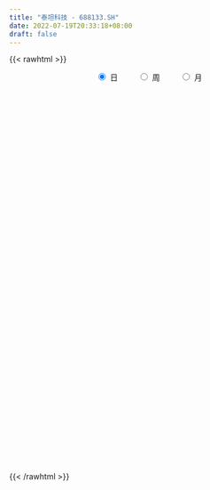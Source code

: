 ```yaml
---
title: "泰坦科技 - 688133.SH"
date: 2022-07-19T20:33:18+08:00
draft: false
---
```

{{< rawhtml >}}
    <div style="text-align: center">
        <label style="padding: 1rem;"><input style="margin-right: .5rem" type="radio" name="period" value="D" checked onclick="period_change(this)">日</label>
        <label style="padding: 1rem;"><input style="margin-right: .5rem" type="radio" name="period" value="W" onclick="period_change(this)">周</label>
        <label style="padding: 1rem;"><input style="margin-right: .5rem" type="radio" name="period" value="M" onclick="period_change(this)">月</label>
    </div>
    <div id="chart" style="height: 700px;"></div> 
    <script type="text/javascript">
        const D_v = [127684.24,75276.68,43482.13,81397.81,50562.95,55203.0,45109.19,31258.19,27812.15,21442.09,48492.81,32459.09,28977.45,23914.48,16537.49,29472.76,21190.18,14490.51,25122.73,18261.24,18624.42,13706.32,13540.6,13989.41,11407.36,16594.63,13225.19,10949.85,7510.53,7069.19,8769.16,12557.53,8395.32,10594.03,11693.26,10702.52,14780.55,10578.01,9833.04,20222.9,12832.75,8083.81,9092.75,9508.28,8067.15,12267.46,14455.11,15653.47,10656.12,9901.99,10483.35,8435.84,6006.61,5083.65,4396.97,6218.49,8107.5,8813.04,5277.53,8840.04,5889.77,4574.26,4622.53,3670.4,3406.87,3354.98,7625.73,7934.87,7144.3,5705.06,6326.52,5531.24,7694.67,9174.89,8321.37,6086.64,6033.68,6614.2,7125.68,5198.55,5880.56,3827.95,4175.34,9181.81,5911.47,5046.9,3872.9,2107.05,3002.77,5412.59,4452.62,2044.3,2839.29,2078.07,1880.55,3695.18,5396.34,3932.35,3487.24,3023.32,2174.42,2169.91,1260.45,2358.3,3489.6,1471.16,9184.64,8260.86,5468.35,4772.9,4668.9,4245.43,4453.82,2752.02,3640.41,2870.99,3242.65,3349.4,4625.73,2593.53,2160.76,6102.45,4293.92,6222.55,2942.03,5803.2,2377.16,2293.99,4694.0,3535.09,3079.53,5681.62,4038.39,4327.18,4949.93,3341.61,5385.03,8044.02,3407.28,7010.73,7372.23,7510.98,5729.32,16337.38,7125.35,7643.53,9051.87,4844.84,5249.87,5677.54,6507.22,5521.24,5630.02,10296.84,8813.35,6789.1,6174.61,6557.37,4436.87,6170.28,6319.3,5516.93,4226.77,4277.8,7460.0,6922.01,19919.41,9269.47,6912.64,5278.78,9861.78,8379.64,6217.24,5759.52,11754.29,13626.52,5704.71,6015.37,11015.28,8984.38,6099.78,8492.67,7352.38,9592.78,7165.4,6743.07,5154.13,4067.98,4275.64,3840.04,5978.1,5369.8,2833.9,3117.67,3248.26,4303.29,7753.73,4328.72,2511.12,4466.32,3404.83,4493.68,4220.23,6032.63,3870.58,4883.36,5576.74,3394.86,4794.89,3792.03,3469.06,2239.57,3558.24,6999.33,2718.29,3285.55,2786.06,2257.01,2169.22,6910.58,6184.15,4902.34,4668.0,3966.02,3701.95,5565.81,6466.15,6475.14,3209.4,2775.59,2532.06,13107.71,7162.12,5629.54,4103.34,3371.86,2463.63,2552.98,3076.52,2966.8,2789.56,6948.83,8725.94,7729.49,6438.05,7686.04,9761.41,10719.82,5760.27,9317.79,8825.05,5020.73,6284.91,14007.27,13599.8,7774.8,6005.04,4431.55,6168.15,6432.15,5295.75,9334.1,9524.29,8584.4,8567.04,6984.77,5491.8,11315.2,6899.01,6151.12,6120.11,8046.23,9070.54,6715.24,7955.66,7697.55,5708.01,5118.29,7705.92,7728.46,8540.04,3596.29,5329.57,3862.38,6341.02,3691.04,2835.06,4856.43,6720.72,6737.83,8643.1,10350.91,5200.22,4555.21,6322.36,2510.59,9542.17,10242.43,13516.09,8799.21,14027.98,8764.48,6611.35,8568.54,6585.05,10524.24,7281.21,6798.68,8341.69,7598.82,5171.77,5112.49,6675.32,9765.27,4530.4,6467.02,3106.14,1477.3,3152.5,5687.42,5873.42,4416.65,3486.01,2925.97,2349.58,2897.54,3410.59,5811.91,5817.64,10342.25,6929.74,5114.19,6984.5,6424.0,5889.37,6398.33,6165.22,7315.81,3333.6,5815.89,3273.29,3468.8,5124.04,3305.89,3522.37,4379.69,3364.82,3647.53,2524.55,3980.93,4263.21,3369.73,4344.4,6299.72,3649.52,8763.56,4909.26,6041.48,5802.2,3939.62,3816.84,4817.94,7387.08,7801.78,5024.85,2946.34,3089.01,4376.25,4161.5,5297.52,3589.75,4302.1,3725.69,2318.98,1638.24,1532.35,1891.75,2136.7,2442.55,2693.67,1357.96,1637.44,5112.63,4597.83,6632.63,6590.25,8862.29,5779.76,7330.88,5122.18,7950.77,4832.6,6005.12,5175.73,6184.19,11227.94,22668.08,9145.02,6284.37,9714.93,5383.48,7261.0,4223.08,6519.68,8720.99,3624.7,9575.81,6749.66,6036.97,3596.81,4165.88,10008.39,9443.04,8059.22,6683.06,4451.67,4876.63,4278.71]
const D_histogram = [0.0,-0.2782450142,-0.5720786292,-0.0599785996,0.2534511854,0.9620566889,1.7366982935,2.1271723142,1.9784003853,1.8478409189,2.6847651081,3.5860630498,4.2048923105,4.3953298843,3.9641307449,4.5863865418,4.8494442478,4.4285606512,4.0951252686,3.1864697091,1.9697732596,0.7992602865,-0.008989452,-0.7322223861,-1.5399995913,-1.7275848859,-1.6058486487,-1.5999201917,-1.7602448945,-2.0263973031,-2.4149764156,-2.029891819,-2.1071879264,-1.8266257892,-1.6641611702,-1.2371024603,0.1141685053,1.0903852706,1.6119392985,1.1538011676,0.9492198052,0.3964772185,-0.1013542215,-0.2984858491,-0.4231275355,-0.9326247886,-1.7763994644,-2.6499475288,-3.3690708156,-3.7807394694,-3.5687291657,-3.09387167,-2.8045979303,-2.4279036344,-1.9570222439,-1.363090822,-1.3722786552,-0.7462851697,-0.2606374445,0.1791884134,0.1500998629,-0.1136383184,-0.0113116153,-0.2758324549,-0.3952211292,-0.2645983936,0.4261916656,0.8635609862,0.9429730225,1.1522820319,1.5040760063,1.6425093607,2.5934768528,2.021529607,1.0654267011,0.5690893418,0.5822042794,-0.1837678855,-0.1817578863,-0.4568746722,-0.9189437205,-1.0889679605,-0.8118312939,-0.4311118643,0.0734134338,0.0552016802,-0.1258112599,-0.1840235559,-0.2447587385,0.2148659059,0.042405581,-0.0680129995,0.0438114285,0.0732678888,0.1068224513,0.4472679556,1.0881977777,0.89157456,0.3997118515,0.2658714119,-0.0596303776,-0.308096725,-0.5175258774,-0.6411895026,-0.5161671499,-0.3695623539,0.6969577104,1.6686396654,2.344258248,2.534450248,2.3695398517,1.8953194615,1.4015697295,0.7012880432,0.5767531451,0.368384438,0.9101691173,1.1424403256,1.2189032542,0.9362896529,0.932690929,0.8639962986,1.0056597443,0.5744788639,-0.0432080183,-1.0931208701,-1.3442668278,-1.8583836806,-0.6898883964,-0.4039621503,-0.2998224044,0.1272194969,0.3312845537,1.0899629141,1.7232374985,2.1999432137,3.4183455359,3.3815569019,2.9587786809,3.1397565488,2.2549125978,2.2500128019,2.5039559123,0.3311802804,-0.786746337,-0.8014876837,-0.2019464364,-0.4060058477,-0.361839182,-0.1667706885,0.6191085129,1.2240614794,1.1871621513,2.247544057,2.9132502053,4.0194798297,5.2504301257,5.4300662286,4.6673135003,4.0509746083,4.7696753172,4.5465095842,4.26849036,4.2966164161,2.3374750907,2.0119388833,-1.6550974921,-2.1808361172,-3.0791566094,-3.9660799176,-3.7571182306,-4.6314172317,-4.3228932015,-4.9507038171,-6.5813216797,-8.2154186543,-8.1971785503,-7.2327724001,-7.4286463783,-7.9346361113,-8.078573269,-7.0027871537,-5.08295863,-2.1673043176,-1.8118338295,-0.9159520345,0.2476078919,1.4771780745,2.0299973243,1.6310870091,2.6752267677,1.8526732593,1.2857674067,0.5268072466,0.4556974383,-0.2977629686,-2.2587881897,-2.5470566146,-2.8061846421,-2.2625326388,-1.6308964871,-0.3104423166,0.3323707179,0.5798142188,0.1490636763,-1.1599664403,-2.5040489186,-3.333171747,-4.5230081923,-4.8662281095,-3.9273059606,-3.2276062284,-3.3262008601,-1.8096093328,-0.7772475537,-0.959085784,-0.798960795,-0.8095116548,-0.7293586443,-1.9746314944,-2.5360438422,-3.1773418515,-2.949081709,-2.8058185119,-2.8311784373,-3.2422634954,-1.6376612411,-1.3823334704,-1.4468705162,-1.0715023814,-0.3514916027,-1.0248757625,-0.9047121084,-1.1912342733,-0.7461720649,-0.5795931751,-0.5509393768,-0.2726616427,0.2648955355,0.6515538796,0.6602250437,0.1122098573,1.0153249114,1.3628475894,1.535455686,2.0887658867,3.5355192285,3.4532150607,3.3062475669,2.8176996517,3.1974464066,3.18865621,3.4445403305,4.1966878404,4.4495449835,4.315005864,3.3956130048,2.7892814433,2.8532363804,2.320415448,1.9977850611,2.7478045064,3.2196255519,3.3312048435,2.6738633126,1.5533691109,0.7657547111,0.1816532959,-0.2319210538,-1.0046086248,-1.4681901288,-1.7116582809,-1.9568527064,-2.0971090139,-1.8524969759,-2.1665966984,-1.90582427,-2.0247717279,-2.2898215344,-1.7466483866,-1.0972758578,-0.7402644971,-1.0608834909,-1.1979656804,-0.7116781214,-0.275911941,-0.1390861351,0.3587276813,0.3290047625,-0.1881893354,-0.7919268422,-1.7029955124,-2.1392117495,-2.4013046721,-2.2025580427,-2.2194187927,-2.3450540457,-2.5658649649,-2.8901717064,-2.832648532,-2.8852727254,-2.9561189062,-2.6839576008,-2.766551153,-2.4603387404,-2.2769773966,-1.8438254601,-1.4028017425,-1.2633073788,-1.1225950898,-0.9763645286,-0.8295628303,-0.2823276584,1.0960303031,1.8420475322,2.7610695587,3.171824333,3.1765331164,3.0832647314,3.3450919289,2.8157719303,2.680464716,2.8333059163,2.501342924,2.2390611919,1.711926503,1.2052535992,0.4595270524,-0.3016241516,-1.177359239,-1.3634790597,-1.494422964,-1.6551799515,-1.8364634512,-1.5440348298,-0.6486910864,0.2146924145,0.6032233122,0.7496028713,1.2900383828,1.4399219439,1.3772721029,1.0303077061,0.7054136695,0.9464831618,1.2951968453,1.2734183147,0.8293996222,0.4554595299,-0.1431716675,-0.879007115,-1.2052424403,-1.1042898713,-0.3745987231,-0.144657292,0.7711982865,1.4800806774,2.0780525219,2.0624362063,1.6666489393,0.7017208097,0.4201382959,0.6234248509,-0.147602034,-0.0749935356,0.33959725,0.4827121237,0.7923221996,1.0663603706,1.4436201662,1.5746927284,1.7726579381,1.9821778381,1.9856040726,1.5871154001,1.2858381797,1.2517214999,1.0802193178,0.3371007658,-0.2436471327,-0.6022804364,-0.9304354266,-0.3905344934,0.2761087576,0.7198579548,1.3953064015,2.0216760401,2.028456277,1.8557003608,1.1112868802,0.4349859761,-0.1679909545,-0.459445257,-0.6803545636,-0.4865376196,0.3066148613,1.4848343525,1.8405114965,1.8869003641,1.8992650257,1.7985349663,1.739143273,1.4731530983,1.1527128691,1.3005202694,0.9850752653,1.4522986342,1.4633063141,1.2610358232,0.8051805768,0.4894134952,-0.5214704532,-1.6490161385,-2.5404807088,-2.5032923503,-2.7852207657,-2.8797247673,-2.7807814058]
const D_fast = [0.0,-0.3478062678,-0.7846595401,-0.2875541604,0.089238421,1.0383580968,2.2471742747,3.1694413739,3.5152695414,3.8466703046,5.3547857709,7.1525994751,8.8226518133,10.1119218583,10.6717554051,12.4406078374,13.9160266053,14.6022831716,15.2926291062,15.1805909739,14.4563378393,13.4856399379,12.6751428364,11.7688543057,10.5760772027,9.9565956866,9.6768697617,9.2828181708,8.6824322443,7.90968051,6.9173572935,6.7949689354,6.1908758464,6.0147815363,5.7612058627,5.8789889576,7.2588020495,8.5076151324,9.432153985,9.262466146,9.2951897349,8.8415664529,8.3183964575,8.0466433676,7.8162197972,7.073566347,5.7856918051,4.2496568586,2.6882658678,1.3314123467,0.651240359,0.3526299371,-0.0592458057,-0.2895274185,-0.3079015889,-0.0547428725,-0.4070003696,0.0324218235,0.4529101877,0.9375331489,0.9459695641,0.6538218032,0.7533206024,0.4198416491,0.2016476925,0.2661208298,1.0634588053,1.7167183725,2.0318736644,2.5292531818,3.2570661578,3.8061268523,5.4054635576,5.3388987136,4.6491524829,4.2950874591,4.4537534665,3.6418393302,3.5984098579,3.209074404,2.5172694255,2.0750031954,2.1491820385,2.422123502,2.9450021586,2.9405908251,2.72812507,2.6239068851,2.5019820178,3.0153231387,2.8534642091,2.7260423786,2.8488196638,2.8965930962,2.9568532715,3.4091157648,4.3220950314,4.3483654536,3.9564307079,3.8890581214,3.5486487374,3.2231582088,2.8843475871,2.6003865862,2.5963671515,2.650581359,3.8913408509,5.2801827222,6.5418658668,7.3656704289,7.7931449954,7.7927544707,7.649397171,7.1244374955,7.1440908837,7.027818286,7.7971452447,8.3150265344,8.6962152765,8.6476740885,8.8772480969,9.0245525411,9.4176309228,9.1300697584,8.5015808716,7.1783878023,6.5911751376,5.6124623646,6.6084855497,6.7934212583,6.8226054031,7.2814521786,7.5683383739,8.5995074628,9.6635914218,10.6902829404,12.7632716465,13.571872238,13.8887886873,14.8547056924,14.5335898908,15.0911932954,15.9711253839,13.8811448221,12.5665316205,12.3514183529,12.900472991,12.5949121179,12.548618988,12.7019948094,13.642651139,14.5536194753,14.813510685,16.435778605,17.8297973047,19.9408968864,22.4844547139,24.021607374,24.4256830208,24.8220877808,26.733207319,27.646668982,28.4357723479,29.538052508,28.1632799553,28.3407284687,24.2599177202,23.1889700658,21.5208604213,19.6424171337,18.9120992631,16.879945954,16.1077466838,14.242260114,10.9663118315,7.2783601932,5.2473056596,4.4035187098,2.3504831371,-0.1391656237,-2.3027460987,-2.9776567718,-2.3285679057,0.0452603274,-0.0522276419,0.6146661444,1.8401280438,3.4389927451,4.4993113259,4.508172763,6.2211192136,5.86173402,5.6162700191,4.9890116706,5.0318262218,4.2039250728,1.6782028043,0.7531702257,-0.2075039624,-0.2294851187,-0.0055730888,1.2372705026,1.9631762166,2.3555732721,1.9620886487,0.3630669221,-1.6070277859,-3.269443551,-5.5900320444,-7.1498089889,-7.1927133302,-7.2999151551,-8.2300600018,-7.1658708077,-6.327820917,-6.7494305934,-6.7890458031,-7.0019745765,-7.1041612272,-8.8430919509,-10.0385152592,-11.4741487315,-11.9831590162,-12.541350447,-13.2745049818,-14.4961559138,-13.3009689698,-13.3912245667,-13.8174792415,-13.709986702,-13.077848824,-14.0074519244,-14.1134662974,-14.6977970307,-14.4392778385,-14.4175972424,-14.5266782884,-14.3165659649,-13.7127849028,-13.1632380888,-12.9895106638,-13.5094733859,-12.352527104,-11.6642925286,-11.1078205105,-10.0323188381,-7.7016856892,-6.9206860918,-6.2410916939,-6.0252146962,-4.8461063396,-4.0577324837,-2.9407132806,-1.1393938105,0.2258495784,1.1700619249,1.0995723169,1.1905611162,1.9678251484,2.015108078,2.1919239564,3.6288945283,4.9056219618,5.8500024643,5.8611267615,5.1289748376,4.5327991155,3.9941110243,3.5225564112,2.498716684,1.6680876478,0.9967049254,0.2622973233,-0.4022362376,-0.6207484436,-1.4764973407,-1.6921809798,-2.3173213697,-3.1548265598,-3.0483155086,-2.6732619442,-2.5013167078,-3.0871565743,-3.523730184,-3.2153621553,-2.8485739601,-2.746519688,-2.1590239513,-2.1064956795,-2.6707371112,-3.4724563285,-4.8092738768,-5.7802930514,-6.642712142,-6.9946050233,-7.5663204714,-8.2782192358,-9.1404963962,-10.1873460644,-10.837985023,-11.6119273977,-12.421803305,-12.8206313999,-13.5948627403,-13.9037350128,-14.2896180181,-14.3174224466,-14.2270991647,-14.4034316457,-14.5433681291,-14.6412287001,-14.7018177093,-14.2251644521,-12.5727989148,-11.3662698026,-9.7569803864,-8.5532695289,-7.7544274664,-7.0768796686,-5.9787794888,-5.8041565048,-5.2693475401,-4.4081798607,-4.1148071221,-3.8173235562,-3.9164766193,-4.1218361233,-4.752680907,-5.5892381489,-6.7593130461,-7.2863026317,-7.7908522771,-8.3654042524,-9.0058036149,-9.099383701,-8.3662127291,-7.4491561246,-6.9098193988,-6.576039122,-5.7130940148,-5.2032299677,-4.921561783,-5.0109492533,-5.1594898724,-4.6817995898,-4.0092866949,-3.7127106468,-3.9493794337,-4.2094546436,-4.8438787579,-5.7994659842,-6.4270119194,-6.6021318184,-5.9660903509,-5.7723132428,-4.6636580927,-3.5847555324,-2.4672705574,-1.9672778214,-1.9464028536,-2.7359007808,-2.9124487206,-2.5533059529,-3.3612333463,-3.3073732318,-2.8078831337,-2.5440902291,-2.0363996033,-1.4957713397,-0.7576065025,-0.2328607583,0.408268936,1.1133332956,1.6131605482,1.6114507257,1.6316330502,1.9104467455,2.0089993928,1.3501560322,0.7084963505,0.1992929378,-0.3614709091,0.0807964007,0.8164668412,1.4401805271,2.4644555741,3.5962442227,4.1101385289,4.4013077029,3.9347159423,3.3671615323,2.7221868631,2.3158712463,1.9248732988,1.9970558379,2.8668620342,4.4162901135,5.2320951316,5.7502090902,6.2373900083,6.5862936904,6.9616878153,7.0639859153,7.0317239034,7.5046613709,7.4354851832,8.2657832106,8.642617469,8.755605934,8.5010458317,8.3076321239,7.1663805623,5.6265808423,4.0999960949,3.5113613657,2.5331277589,1.7186925655,1.1224405756]
const D_slow = [0.0,-0.0695612536,-0.2125809109,-0.2275755608,-0.1642127644,0.0763014078,0.5104759812,1.0422690597,1.5368691561,1.9988293858,2.6700206628,3.5665364253,4.6177595029,5.716591974,6.7076246602,7.8542212956,9.0665823576,10.1737225204,11.1975038375,11.9941212648,12.4865645797,12.6863796513,12.6841322883,12.5010766918,12.116076794,11.6841805725,11.2827184104,10.8827383624,10.4426771388,9.936077813,9.3323337091,8.8248607544,8.2980637728,7.8414073255,7.4253670329,7.1160914179,7.1446335442,7.4172298618,7.8202146865,8.1086649784,8.3459699297,8.4450892343,8.4197506789,8.3451292167,8.2393473328,8.0061911356,7.5620912695,6.8996043873,6.0573366834,5.1121518161,4.2199695247,3.4465016072,2.7453521246,2.138376216,1.649120655,1.3083479495,0.9652782857,0.7787069933,0.7135476321,0.7583447355,0.7958697012,0.7674601216,0.7646322178,0.695674104,0.5968688217,0.5307192233,0.6372671397,0.8531573863,1.0889006419,1.3769711499,1.7529901515,2.1636174916,2.8119867048,3.3173691066,3.5837257819,3.7259981173,3.8715491871,3.8256072158,3.7801677442,3.6659490762,3.436213146,3.1639711559,2.9610133324,2.8532353663,2.8715887248,2.8853891448,2.8539363299,2.8079304409,2.7467407563,2.8004572328,2.811058628,2.7940553781,2.8050082353,2.8233252075,2.8500308203,2.9618478092,3.2338972536,3.4567908936,3.5567188565,3.6231867095,3.608279115,3.5312549338,3.4018734644,3.2415760888,3.1125343013,3.0201437129,3.1943831405,3.6115430568,4.1976076188,4.8312201808,5.4236051437,5.8974350091,6.2478274415,6.4231494523,6.5673377386,6.6594338481,6.8869761274,7.1725862088,7.4773120223,7.7113844356,7.9445571678,8.1605562425,8.4119711785,8.5555908945,8.5447888899,8.2715086724,7.9354419654,7.4708460453,7.2983739462,7.1973834086,7.1224278075,7.1542326817,7.2370538201,7.5095445487,7.9403539233,8.4903397267,9.3449261107,10.1903153361,10.9300100064,11.7149491436,12.278677293,12.8411804935,13.4671694716,13.5499645417,13.3532779575,13.1529060365,13.1024194274,13.0009179655,12.91045817,12.8687654979,13.0235426261,13.329557996,13.6263485338,14.188234548,14.9165470994,15.9214170568,17.2340245882,18.5915411453,19.7583695204,20.7711131725,21.9635320018,23.1001593979,24.1672819879,25.2414360919,25.8258048646,26.3287895854,25.9150152124,25.369806183,24.6000170307,23.6084970513,22.6692174937,21.5113631857,20.4306398853,19.1929639311,17.5476335111,15.4937788476,13.44448421,11.6362911099,9.7791295154,7.7954704876,5.7758271703,4.0251303819,2.7543907244,2.212564645,1.7596061876,1.530618179,1.5925201519,1.9618146706,2.4693140016,2.8770857539,3.5458924458,4.0090607607,4.3305026123,4.462204424,4.5761287836,4.5016880414,3.936990994,3.3002268403,2.5986806798,2.0330475201,1.6253233983,1.5477128192,1.6308054987,1.7757590534,1.8130249724,1.5230333624,0.8970211327,0.063728196,-1.0670238521,-2.2835808795,-3.2654073696,-4.0723089267,-4.9038591417,-5.3562614749,-5.5505733633,-5.7903448093,-5.9900850081,-6.1924629218,-6.3748025829,-6.8684604565,-7.502471417,-8.2968068799,-9.0340773072,-9.7355319352,-10.4433265445,-11.2538924183,-11.6633077286,-12.0088910962,-12.3706087253,-12.6384843206,-12.7263572213,-12.9825761619,-13.208754189,-13.5065627574,-13.6931057736,-13.8380040674,-13.9757389116,-14.0439043222,-13.9776804383,-13.8147919684,-13.6497357075,-13.6216832432,-13.3678520153,-13.027140118,-12.6432761965,-12.1210847248,-11.2372049177,-10.3739011525,-9.5473392608,-8.8429143479,-8.0435527462,-7.2463886937,-6.3852536111,-5.336081651,-4.2236954051,-3.1449439391,-2.2960406879,-1.5987203271,-0.885411232,-0.30530737,0.1941388953,0.8810900219,1.6859964099,2.5187976208,3.1872634489,3.5756057267,3.7670444044,3.8124577284,3.7544774649,3.5033253088,3.1362777766,2.7083632063,2.2191500297,1.6948727763,1.2317485323,0.6900993577,0.2136432902,-0.2925496418,-0.8650050254,-1.301667122,-1.5759860865,-1.7610522107,-2.0262730835,-2.3257645036,-2.5036840339,-2.5726620192,-2.6074335529,-2.5177516326,-2.435500442,-2.4825477758,-2.6805294864,-3.1062783644,-3.6410813018,-4.2414074699,-4.7920469805,-5.3469016787,-5.9331651901,-6.5746314313,-7.297174358,-8.005336491,-8.7266546723,-9.4656843989,-10.1366737991,-10.8283115873,-11.4433962724,-12.0126406215,-12.4735969866,-12.8242974222,-13.1401242669,-13.4207730393,-13.6648641715,-13.8722548791,-13.9428367937,-13.6688292179,-13.2083173348,-12.5180499452,-11.7250938619,-10.9309605828,-10.1601444,-9.3238714177,-8.6199284352,-7.9498122561,-7.2414857771,-6.6161500461,-6.0563847481,-5.6284031223,-5.3270897225,-5.2122079594,-5.2876139973,-5.5819538071,-5.922823572,-6.296429313,-6.7102243009,-7.1693401637,-7.5553488712,-7.7175216427,-7.6638485391,-7.5130427111,-7.3256419932,-7.0031323976,-6.6431519116,-6.2988338859,-6.0412569593,-5.864903542,-5.6282827515,-5.3044835402,-4.9861289615,-4.778779056,-4.6649141735,-4.7007070904,-4.9204588691,-5.2217694792,-5.497841947,-5.5914916278,-5.6276559508,-5.4348563792,-5.0648362098,-4.5453230793,-4.0297140278,-3.6130517929,-3.4376215905,-3.3325870165,-3.1767308038,-3.2136313123,-3.2323796962,-3.1474803837,-3.0268023528,-2.8287218029,-2.5621317103,-2.2012266687,-1.8075534866,-1.3643890021,-0.8688445426,-0.3724435244,0.0243353256,0.3457948705,0.6587252455,0.928780075,1.0130552664,0.9521434832,0.8015733742,0.5689645175,0.4713308941,0.5403580835,0.7203225723,1.0691491726,1.5745681826,2.0816822519,2.5456073421,2.8234290621,2.9321755562,2.8901778176,2.7753165033,2.6052278624,2.4835934575,2.5602471728,2.931455761,3.3915836351,3.8633087261,4.3381249826,4.7877587241,5.2225445424,5.590832817,5.8790110342,6.2041411016,6.4504099179,6.8134845764,7.179311155,7.4945701108,7.695865255,7.8182186288,7.6878510155,7.2755969808,6.6404768036,6.0146537161,5.3183485246,4.5984173328,3.9032219814]
const D_data = [['2020-10-30', 63.38, 66.06, 63.0, 72.88],['2020-11-02', 64.51, 61.7, 60.58, 69.8],['2020-11-03', 60.0, 59.59, 57.52, 61.5],['2020-11-04', 60.33, 70.0, 60.33, 70.0],['2020-11-05', 69.5, 69.8, 67.9, 71.97],['2020-11-06', 70.1, 78.01, 68.3, 79.5],['2020-11-09', 81.0, 83.99, 79.88, 88.99],['2020-11-10', 81.0, 84.0, 80.5, 87.99],['2020-11-11', 83.0, 79.73, 78.0, 84.14],['2020-11-12', 79.93, 80.99, 76.66, 82.12],['2020-11-13', 82.28, 97.19, 82.28, 97.19],['2020-11-16', 97.22, 105.68, 97.22, 110.88],['2020-11-17', 105.77, 109.98, 101.9, 111.96],['2020-11-18', 112.0, 111.0, 105.17, 122.0],['2020-11-19', 107.06, 106.8, 103.5, 111.54],['2020-11-20', 106.19, 125.0, 106.19, 128.0],['2020-11-23', 125.9, 127.9, 116.0, 131.19],['2020-11-24', 126.0, 124.0, 120.58, 126.32],['2020-11-25', 122.5, 128.0, 120.12, 140.41],['2020-11-26', 129.97, 122.0, 116.66, 130.8],['2020-11-27', 121.99, 116.19, 110.12, 121.99],['2020-11-30', 113.57, 113.2, 109.0, 116.99],['2020-12-01', 113.0, 114.5, 109.08, 117.99],['2020-12-02', 113.5, 112.91, 108.87, 114.98],['2020-12-03', 110.84, 108.54, 107.01, 111.9],['2020-12-04', 108.54, 114.0, 108.35, 119.2],['2020-12-07', 112.99, 118.0, 106.8, 119.65],['2020-12-08', 117.5, 117.19, 114.3, 124.96],['2020-12-09', 117.89, 114.86, 112.94, 117.89],['2020-12-10', 112.0, 112.31, 112.0, 119.96],['2020-12-11', 110.0, 108.59, 107.6, 113.87],['2020-12-14', 108.87, 117.79, 105.48, 118.37],['2020-12-15', 117.1, 112.39, 112.21, 117.7],['2020-12-16', 111.8, 117.0, 110.5, 121.21],['2020-12-17', 117.9, 116.41, 115.01, 121.8],['2020-12-18', 114.0, 121.2, 114.0, 123.88],['2020-12-21', 121.33, 138.18, 121.33, 139.99],['2020-12-22', 137.5, 141.32, 133.0, 142.0],['2020-12-23', 141.99, 141.86, 136.88, 144.85],['2020-12-24', 141.8, 132.0, 119.22, 151.92],['2020-12-25', 126.02, 135.4, 126.02, 137.0],['2020-12-28', 135.35, 130.72, 126.33, 138.0],['2020-12-29', 133.98, 129.88, 123.21, 137.95],['2020-12-30', 129.82, 132.8, 126.1, 136.0],['2020-12-31', 130.7, 133.73, 130.0, 139.03],['2021-01-04', 135.92, 127.8, 126.15, 135.93],['2021-01-05', 125.28, 119.96, 115.0, 128.9],['2021-01-06', 121.16, 114.18, 112.51, 121.3],['2021-01-07', 115.0, 110.3, 110.1, 117.99],['2021-01-08', 110.9, 109.01, 108.88, 114.19],['2021-01-11', 109.4, 114.0, 107.0, 114.0],['2021-01-12', 114.0, 117.03, 114.0, 121.85],['2021-01-13', 115.56, 114.85, 113.0, 121.0],['2021-01-14', 114.85, 116.0, 107.0, 116.63],['2021-01-15', 114.09, 117.99, 111.0, 119.06],['2021-01-18', 120.0, 121.3, 118.02, 126.8],['2021-01-19', 122.88, 114.39, 113.64, 122.88],['2021-01-20', 113.77, 123.3, 113.33, 123.5],['2021-01-21', 123.19, 124.26, 120.0, 126.68],['2021-01-22', 124.2, 126.27, 116.96, 126.45],['2021-01-25', 125.61, 121.75, 120.58, 127.0],['2021-01-26', 121.68, 118.14, 115.63, 121.68],['2021-01-27', 119.97, 122.35, 114.0, 123.77],['2021-01-28', 118.7, 117.3, 117.06, 121.76],['2021-01-29', 119.6, 117.9, 115.27, 122.0],['2021-02-01', 117.5, 120.88, 115.11, 121.9],['2021-02-02', 121.5, 130.28, 120.1, 135.0],['2021-02-03', 129.0, 130.79, 128.0, 137.77],['2021-02-04', 128.1, 128.57, 123.1, 130.49],['2021-02-05', 125.88, 132.0, 125.88, 136.88],['2021-02-08', 131.0, 136.6, 126.0, 136.6],['2021-02-09', 138.88, 136.8, 133.67, 141.0],['2021-02-10', 136.0, 152.0, 134.13, 152.16],['2021-02-18', 150.98, 136.23, 134.2, 151.89],['2021-02-19', 135.98, 129.0, 123.95, 136.49],['2021-02-22', 130.98, 132.0, 126.0, 139.59],['2021-02-23', 131.65, 138.08, 128.0, 142.0],['2021-02-24', 137.59, 126.98, 126.51, 141.5],['2021-02-25', 129.29, 134.93, 128.8, 141.41],['2021-02-26', 131.99, 130.99, 127.02, 137.37],['2021-03-01', 131.09, 126.6, 124.5, 132.5],['2021-03-02', 126.0, 128.21, 125.27, 131.65],['2021-03-03', 128.21, 133.78, 127.61, 136.36],['2021-03-04', 131.36, 136.78, 128.7, 137.8],['2021-03-05', 136.78, 141.0, 130.0, 142.45],['2021-03-08', 144.0, 136.23, 135.1, 144.74],['2021-03-09', 137.97, 134.03, 130.12, 139.2],['2021-03-10', 135.0, 135.2, 131.01, 137.99],['2021-03-11', 138.15, 135.07, 133.07, 138.15],['2021-03-12', 138.0, 143.06, 133.34, 144.44],['2021-03-15', 142.71, 136.42, 136.38, 146.01],['2021-03-16', 136.78, 136.82, 135.0, 137.98],['2021-03-17', 136.82, 140.0, 133.33, 140.33],['2021-03-18', 138.14, 139.8, 138.14, 142.33],['2021-03-19', 139.47, 140.5, 137.47, 143.79],['2021-03-22', 141.68, 146.0, 138.35, 149.66],['2021-03-23', 145.0, 153.49, 145.0, 157.0],['2021-03-24', 152.61, 145.47, 145.33, 153.88],['2021-03-25', 144.0, 140.92, 139.0, 149.6],['2021-03-26', 140.99, 144.49, 140.18, 147.0],['2021-03-29', 143.11, 141.44, 140.75, 145.5],['2021-03-30', 140.88, 141.21, 140.18, 146.05],['2021-03-31', 141.2, 140.62, 138.97, 143.4],['2021-04-01', 139.31, 140.8, 137.68, 141.51],['2021-04-02', 139.5, 143.91, 139.5, 149.77],['2021-04-06', 144.98, 145.0, 142.52, 145.99],['2021-04-07', 145.99, 160.4, 145.02, 160.4],['2021-04-08', 160.28, 166.18, 158.0, 170.0],['2021-04-09', 167.79, 169.11, 161.99, 169.9],['2021-04-12', 169.34, 167.98, 165.77, 172.46],['2021-04-13', 162.57, 166.3, 162.57, 171.57],['2021-04-14', 168.79, 163.21, 163.0, 171.93],['2021-04-15', 162.35, 162.53, 159.88, 165.13],['2021-04-16', 160.85, 158.45, 158.0, 163.8],['2021-04-19', 160.0, 164.87, 156.1, 167.49],['2021-04-20', 163.31, 164.24, 162.14, 170.88],['2021-04-21', 164.24, 176.03, 163.32, 177.3],['2021-04-22', 177.0, 176.08, 172.0, 179.99],['2021-04-23', 176.08, 176.96, 175.0, 184.79],['2021-04-26', 175.61, 173.85, 171.41, 182.54],['2021-04-27', 169.99, 178.44, 169.99, 180.0],['2021-04-28', 177.2, 179.3, 153.81, 182.39],['2021-04-29', 177.0, 184.07, 177.0, 188.88],['2021-04-30', 183.18, 177.95, 174.99, 186.49],['2021-05-06', 176.0, 174.2, 173.6, 181.16],['2021-05-07', 174.5, 165.0, 165.0, 176.91],['2021-05-10', 165.24, 171.66, 163.23, 171.99],['2021-05-11', 171.0, 166.1, 166.01, 172.06],['2021-05-12', 164.0, 189.0, 163.0, 189.94],['2021-05-13', 185.2, 182.48, 181.34, 190.5],['2021-05-14', 182.5, 182.0, 178.95, 184.51],['2021-05-17', 183.0, 188.44, 181.01, 193.68],['2021-05-18', 189.38, 188.57, 186.0, 194.89],['2021-05-19', 189.8, 199.76, 187.0, 202.01],['2021-05-20', 198.0, 204.2, 197.78, 212.87],['2021-05-21', 204.99, 208.0, 200.23, 211.6],['2021-05-24', 211.11, 225.43, 202.0, 225.5],['2021-05-25', 227.0, 217.03, 210.4, 232.5],['2021-05-26', 214.99, 215.0, 212.5, 219.49],['2021-05-27', 215.2, 225.98, 208.38, 232.98],['2021-05-28', 223.7, 214.59, 209.0, 233.0],['2021-05-31', 217.0, 226.81, 211.16, 228.88],['2021-06-01', 230.0, 234.52, 225.05, 240.39],['2021-06-02', 234.6, 201.96, 198.15, 236.01],['2021-06-03', 203.9, 207.99, 195.58, 210.2],['2021-06-04', 207.6, 220.0, 206.94, 225.0],['2021-06-07', 219.8, 230.76, 217.8, 236.8],['2021-06-08', 232.44, 223.38, 220.7, 233.95],['2021-06-09', 226.93, 227.6, 219.0, 232.0],['2021-06-10', 228.06, 231.77, 219.3, 234.5],['2021-06-11', 231.77, 243.87, 229.0, 248.5],['2021-06-15', 245.0, 248.0, 240.0, 251.0],['2021-06-16', 248.0, 244.39, 236.0, 251.0],['2021-06-17', 245.0, 264.29, 244.25, 269.99],['2021-06-18', 264.95, 268.18, 261.1, 280.25],['2021-06-21', 268.91, 283.5, 265.18, 287.5],['2021-06-22', 283.8, 297.5, 277.11, 300.0],['2021-06-23', 297.81, 295.0, 285.0, 300.26],['2021-06-24', 299.0, 288.4, 286.5, 299.0],['2021-06-25', 287.43, 292.89, 280.0, 298.78],['2021-06-28', 292.0, 316.5, 290.14, 318.0],['2021-06-29', 315.63, 313.0, 306.49, 328.75],['2021-06-30', 315.35, 317.87, 314.0, 330.0],['2021-07-01', 320.0, 328.0, 306.0, 334.98],['2021-07-02', 326.41, 304.16, 304.0, 327.98],['2021-07-05', 303.0, 323.91, 299.22, 331.97],['2021-07-06', 323.91, 275.06, 260.31, 325.5],['2021-07-07', 273.5, 305.18, 273.5, 310.0],['2021-07-08', 304.05, 298.1, 296.0, 319.0],['2021-07-09', 293.83, 294.01, 287.17, 307.77],['2021-07-12', 299.5, 306.11, 276.31, 307.0],['2021-07-13', 308.14, 290.51, 290.0, 309.9],['2021-07-14', 289.2, 303.2, 282.78, 308.0],['2021-07-15', 299.12, 289.7, 286.01, 300.76],['2021-07-16', 289.7, 268.99, 265.0, 290.2],['2021-07-19', 267.5, 256.5, 246.0, 272.85],['2021-07-20', 256.64, 268.3, 254.02, 269.88],['2021-07-21', 269.95, 278.42, 263.49, 281.97],['2021-07-22', 277.34, 261.6, 253.29, 277.34],['2021-07-23', 251.35, 250.89, 244.0, 266.77],['2021-07-26', 245.0, 248.2, 236.0, 258.88],['2021-07-27', 249.96, 260.66, 246.91, 276.0],['2021-07-28', 258.0, 275.0, 250.0, 285.0],['2021-07-29', 275.1, 298.05, 271.78, 300.0],['2021-07-30', 297.0, 273.52, 271.28, 302.8],['2021-08-02', 271.0, 282.83, 259.8, 288.8],['2021-08-03', 281.0, 291.73, 271.03, 296.67],['2021-08-04', 289.98, 300.0, 286.0, 301.66],['2021-08-05', 291.11, 298.08, 288.0, 311.96],['2021-08-06', 302.0, 288.42, 282.24, 307.14],['2021-08-09', 285.6, 310.45, 282.0, 313.87],['2021-08-10', 318.8, 290.01, 285.1, 318.8],['2021-08-11', 285.62, 291.3, 280.01, 294.33],['2021-08-12', 285.01, 286.65, 282.13, 290.99],['2021-08-13', 285.91, 294.06, 280.01, 298.0],['2021-08-16', 294.05, 283.98, 276.8, 295.0],['2021-08-17', 285.0, 261.05, 260.01, 287.68],['2021-08-18', 260.93, 274.5, 260.93, 275.28],['2021-08-19', 271.17, 271.65, 265.69, 276.62],['2021-08-20', 268.0, 280.78, 258.0, 281.5],['2021-08-23', 280.68, 283.77, 271.75, 289.9],['2021-08-24', 278.85, 297.15, 278.85, 303.85],['2021-08-25', 298.0, 294.22, 277.46, 299.5],['2021-08-26', 290.0, 292.29, 285.0, 305.0],['2021-08-27', 290.73, 283.84, 281.03, 299.47],['2021-08-30', 281.36, 267.94, 262.37, 283.5],['2021-08-31', 266.8, 259.0, 253.02, 269.99],['2021-09-01', 258.06, 257.28, 250.0, 259.9],['2021-09-02', 254.88, 244.05, 241.23, 260.34],['2021-09-03', 240.0, 246.49, 239.0, 253.92],['2021-09-06', 250.5, 260.25, 242.89, 265.86],['2021-09-07', 259.31, 258.3, 255.84, 270.0],['2021-09-08', 262.9, 246.65, 243.39, 263.0],['2021-09-09', 244.5, 267.95, 243.5, 270.0],['2021-09-10', 267.75, 266.98, 260.84, 272.0],['2021-09-13', 267.37, 252.56, 250.0, 269.88],['2021-09-14', 253.64, 255.24, 248.56, 268.88],['2021-09-15', 254.47, 251.99, 248.37, 258.95],['2021-09-16', 251.0, 251.8, 241.0, 253.99],['2021-09-17', 244.11, 229.99, 229.99, 254.05],['2021-09-22', 229.0, 230.82, 227.69, 240.0],['2021-09-23', 231.74, 223.13, 223.0, 235.4],['2021-09-24', 223.75, 229.21, 221.49, 232.9],['2021-09-27', 229.23, 225.5, 223.03, 232.58],['2021-09-28', 223.0, 220.0, 217.0, 227.76],['2021-09-29', 218.66, 209.99, 207.0, 222.98],['2021-09-30', 208.58, 234.9, 208.58, 239.96],['2021-10-08', 236.02, 220.13, 215.31, 245.79],['2021-10-11', 216.0, 213.76, 212.2, 224.61],['2021-10-12', 209.0, 217.32, 209.0, 218.79],['2021-10-13', 212.01, 222.23, 212.01, 224.97],['2021-10-14', 223.88, 202.5, 196.31, 224.36],['2021-10-15', 200.79, 208.3, 196.08, 214.0],['2021-10-18', 209.1, 200.0, 197.5, 211.69],['2021-10-19', 202.23, 206.88, 196.54, 207.9],['2021-10-20', 207.4, 202.55, 199.46, 207.88],['2021-10-21', 200.01, 198.91, 196.0, 203.6],['2021-10-22', 201.79, 200.54, 194.7, 202.3],['2021-10-25', 204.0, 204.0, 201.85, 211.0],['2021-10-26', 202.78, 203.0, 196.25, 206.43],['2021-10-27', 202.78, 197.9, 197.43, 203.23],['2021-10-28', 202.5, 187.82, 183.01, 203.33],['2021-10-29', 189.8, 205.5, 187.82, 206.8],['2021-11-01', 205.5, 201.0, 194.99, 205.5],['2021-11-02', 202.8, 199.55, 198.15, 204.57],['2021-11-03', 201.4, 205.98, 200.0, 207.6],['2021-11-04', 207.98, 223.2, 205.1, 226.5],['2021-11-05', 224.16, 209.0, 207.9, 224.17],['2021-11-08', 209.55, 208.86, 202.18, 214.0],['2021-11-09', 208.86, 204.0, 201.59, 209.99],['2021-11-10', 205.0, 215.8, 204.14, 216.35],['2021-11-11', 214.0, 213.41, 212.02, 216.88],['2021-11-12', 213.58, 219.09, 212.13, 224.95],['2021-11-15', 216.69, 230.28, 214.5, 236.0],['2021-11-16', 223.6, 229.54, 220.0, 234.8],['2021-11-17', 228.0, 228.0, 221.4, 229.77],['2021-11-18', 225.5, 218.01, 217.88, 227.8],['2021-11-19', 217.8, 220.0, 213.81, 226.5],['2021-11-22', 218.5, 229.02, 218.33, 236.0],['2021-11-23', 233.5, 222.26, 218.88, 234.4],['2021-11-24', 222.1, 224.3, 217.54, 227.86],['2021-11-25', 225.0, 240.89, 219.13, 243.0],['2021-11-26', 237.88, 243.3, 236.26, 247.68],['2021-11-29', 241.02, 243.3, 237.0, 252.0],['2021-11-30', 245.5, 235.0, 232.0, 246.24],['2021-12-01', 232.1, 226.55, 224.24, 234.5],['2021-12-02', 225.0, 227.0, 225.0, 233.9],['2021-12-03', 211.0, 226.75, 209.0, 233.9],['2021-12-06', 232.98, 226.7, 223.54, 233.0],['2021-12-07', 224.43, 219.0, 216.0, 233.84],['2021-12-08', 218.59, 219.0, 215.2, 222.21],['2021-12-09', 217.0, 218.98, 217.0, 225.0],['2021-12-10', 217.02, 216.51, 214.1, 221.5],['2021-12-13', 218.2, 215.43, 212.75, 220.88],['2021-12-14', 218.0, 219.16, 214.51, 222.04],['2021-12-15', 219.5, 210.49, 209.0, 221.0],['2021-12-16', 211.0, 215.98, 211.0, 220.78],['2021-12-17', 215.7, 210.02, 209.26, 215.79],['2021-12-20', 209.54, 205.33, 201.2, 213.0],['2021-12-21', 204.5, 214.44, 204.5, 216.26],['2021-12-22', 216.98, 217.66, 211.79, 220.2],['2021-12-23', 217.0, 215.75, 211.91, 219.36],['2021-12-24', 213.22, 206.36, 205.63, 215.79],['2021-12-27', 204.5, 206.2, 204.01, 212.55],['2021-12-28', 206.35, 213.85, 206.0, 214.5],['2021-12-29', 215.94, 214.96, 210.98, 218.33],['2021-12-30', 213.0, 212.23, 209.2, 215.5],['2021-12-31', 212.23, 218.2, 212.23, 218.7],['2022-01-04', 217.1, 212.78, 210.0, 225.0],['2022-01-05', 212.78, 204.89, 203.8, 214.98],['2022-01-06', 203.01, 200.0, 197.63, 207.0],['2022-01-07', 199.77, 190.62, 188.4, 203.54],['2022-01-10', 187.0, 190.89, 183.0, 192.98],['2022-01-11', 189.39, 188.79, 187.15, 196.48],['2022-01-12', 190.85, 191.9, 185.04, 196.0],['2022-01-13', 191.85, 187.19, 186.22, 191.85],['2022-01-14', 186.14, 182.8, 180.0, 186.36],['2022-01-17', 181.82, 177.8, 174.09, 183.24],['2022-01-18', 177.0, 171.84, 169.88, 177.8],['2022-01-19', 174.33, 172.51, 170.17, 176.77],['2022-01-20', 174.55, 167.65, 166.0, 174.99],['2022-01-21', 167.7, 163.44, 160.0, 167.7],['2022-01-24', 163.44, 164.62, 160.84, 166.0],['2022-01-25', 161.33, 157.0, 156.63, 164.0],['2022-01-26', 161.71, 158.79, 155.34, 161.71],['2022-01-27', 160.4, 155.0, 153.06, 163.52],['2022-01-28', 155.0, 156.4, 149.0, 161.56],['2022-02-07', 161.53, 155.76, 153.9, 161.53],['2022-02-08', 156.93, 150.63, 147.0, 156.93],['2022-02-09', 151.23, 148.55, 146.33, 152.98],['2022-02-10', 147.0, 146.62, 145.21, 149.88],['2022-02-11', 145.83, 144.73, 141.25, 145.89],['2022-02-14', 147.97, 149.2, 144.52, 152.45],['2022-02-15', 147.85, 163.2, 147.85, 163.86],['2022-02-16', 163.49, 160.3, 160.01, 165.0],['2022-02-17', 160.8, 167.0, 159.87, 169.39],['2022-02-18', 164.15, 164.89, 162.36, 168.8],['2022-02-21', 164.0, 161.86, 161.16, 165.66],['2022-02-22', 161.0, 161.4, 158.2, 162.83],['2022-02-23', 161.1, 167.5, 161.0, 172.87],['2022-02-24', 167.0, 158.05, 155.35, 167.01],['2022-02-25', 160.0, 162.21, 160.0, 168.88],['2022-02-28', 162.46, 167.0, 161.02, 167.36],['2022-03-01', 169.88, 161.59, 160.7, 169.88],['2022-03-02', 161.0, 161.85, 158.28, 162.41],['2022-03-03', 162.85, 157.14, 155.73, 162.85],['2022-03-04', 156.25, 154.98, 152.9, 161.81],['2022-03-07', 148.31, 148.5, 145.66, 154.95],['2022-03-08', 148.43, 143.53, 141.41, 151.58],['2022-03-09', 144.2, 136.28, 130.0, 145.44],['2022-03-10', 139.0, 140.2, 138.26, 145.87],['2022-03-11', 135.28, 138.01, 132.29, 139.8],['2022-03-14', 137.4, 134.65, 134.65, 142.71],['2022-03-15', 136.13, 131.07, 129.81, 136.13],['2022-03-16', 132.38, 134.9, 126.0, 135.59],['2022-03-17', 134.9, 143.71, 134.9, 147.31],['2022-03-18', 142.85, 146.81, 138.1, 148.0],['2022-03-21', 144.6, 143.5, 140.01, 145.72],['2022-03-22', 142.28, 141.4, 139.45, 143.42],['2022-03-23', 141.89, 148.0, 140.01, 150.49],['2022-03-24', 148.9, 145.1, 141.58, 148.9],['2022-03-25', 146.98, 142.88, 140.5, 147.0],['2022-03-28', 140.0, 138.29, 134.5, 140.03],['2022-03-29', 139.13, 136.59, 136.02, 139.93],['2022-03-30', 137.99, 143.3, 136.13, 143.38],['2022-03-31', 142.54, 146.37, 141.21, 149.73],['2022-04-01', 145.88, 142.91, 140.2, 145.88],['2022-04-06', 142.91, 136.5, 136.0, 142.91],['2022-04-07', 136.4, 135.0, 131.63, 138.69],['2022-04-08', 133.2, 129.0, 128.2, 135.0],['2022-04-11', 127.99, 122.56, 121.0, 129.35],['2022-04-12', 122.57, 123.25, 119.25, 123.99],['2022-04-13', 123.24, 126.3, 119.55, 128.65],['2022-04-14', 126.5, 135.05, 123.4, 138.34],['2022-04-15', 134.0, 130.38, 128.99, 134.0],['2022-04-18', 130.1, 141.55, 127.61, 143.61],['2022-04-19', 140.08, 143.52, 140.06, 147.5],['2022-04-20', 140.6, 146.42, 140.6, 148.5],['2022-04-21', 145.66, 141.36, 138.58, 145.66],['2022-04-22', 139.98, 136.43, 135.22, 141.18],['2022-04-25', 135.1, 126.05, 126.02, 136.0],['2022-04-26', 126.21, 131.2, 125.34, 138.98],['2022-04-27', 129.92, 137.02, 122.93, 138.7],['2022-04-28', 132.08, 123.0, 122.0, 132.87],['2022-04-29', 122.8, 131.13, 121.2, 132.63],['2022-05-05', 132.12, 136.39, 127.0, 138.29],['2022-05-06', 133.06, 134.39, 130.75, 137.97],['2022-05-09', 134.23, 137.8, 132.67, 142.5],['2022-05-10', 137.8, 139.3, 133.51, 142.3],['2022-05-11', 144.63, 143.03, 141.14, 145.5],['2022-05-12', 144.69, 142.25, 140.18, 144.75],['2022-05-13', 145.22, 145.1, 142.7, 147.9],['2022-05-16', 147.0, 147.7, 145.72, 155.63],['2022-05-17', 146.81, 147.2, 143.77, 149.0],['2022-05-18', 144.6, 142.5, 142.33, 147.61],['2022-05-19', 142.0, 143.0, 141.13, 144.47],['2022-05-20', 143.5, 146.53, 143.1, 149.62],['2022-05-23', 145.99, 145.3, 142.58, 146.69],['2022-05-24', 145.2, 136.36, 136.3, 145.2],['2022-05-25', 134.0, 134.98, 131.46, 137.85],['2022-05-26', 134.99, 135.0, 131.0, 136.04],['2022-05-27', 134.0, 133.0, 132.01, 140.26],['2022-05-30', 133.48, 144.0, 129.88, 145.0],['2022-05-31', 144.01, 148.89, 141.02, 153.0],['2022-06-01', 149.07, 149.6, 147.0, 157.3],['2022-06-02', 149.6, 156.52, 148.04, 157.51],['2022-06-06', 157.01, 161.0, 156.0, 164.3],['2022-06-07', 159.0, 156.84, 154.57, 160.18],['2022-06-08', 156.0, 156.03, 150.52, 158.49],['2022-06-09', 156.15, 147.95, 147.63, 156.7],['2022-06-10', 146.33, 145.98, 144.0, 148.79],['2022-06-13', 145.0, 143.95, 143.35, 147.56],['2022-06-14', 144.47, 145.58, 141.56, 147.0],['2022-06-15', 145.07, 145.0, 142.52, 150.33],['2022-06-16', 145.11, 150.02, 145.11, 151.0],['2022-06-17', 149.57, 160.5, 149.0, 161.2],['2022-06-20', 161.99, 171.79, 160.52, 174.5],['2022-06-21', 166.76, 167.43, 165.37, 171.59],['2022-06-22', 166.94, 166.66, 164.5, 169.9],['2022-06-23', 166.12, 168.5, 163.5, 170.35],['2022-06-24', 167.99, 168.98, 167.05, 174.7],['2022-06-27', 169.0, 171.2, 163.92, 173.92],['2022-06-28', 171.8, 169.79, 164.08, 171.8],['2022-06-29', 168.0, 169.39, 165.0, 173.5],['2022-06-30', 165.98, 176.64, 165.98, 181.91],['2022-07-01', 176.64, 172.2, 170.87, 178.73],['2022-07-04', 170.23, 184.35, 168.02, 187.0],['2022-07-05', 184.3, 182.1, 180.64, 187.58],['2022-07-06', 183.99, 181.05, 177.0, 189.98],['2022-07-07', 181.5, 178.0, 176.02, 182.86],['2022-07-08', 178.0, 179.29, 175.5, 181.79],['2022-07-11', 176.0, 168.07, 166.5, 177.0],['2022-07-12', 169.12, 161.0, 160.62, 169.12],['2022-07-13', 159.0, 157.79, 156.0, 163.5],['2022-07-14', 154.01, 165.99, 154.01, 168.33],['2022-07-15', 165.99, 160.01, 159.52, 167.77],['2022-07-18', 159.99, 159.77, 155.0, 162.17],['2022-07-19', 159.77, 160.54, 158.59, 164.59]]
const W_v = [127684.24,305922.57,174114.43,131361.27,97689.08,69238.32,47523.92,53942.66,68247.25,34751.99,62934.15,34406.42,37256.6,22163.83,31764.94,19552.43,17496.26,31058.75,28977.13,19442.21,13294.83,19534.43,11452.68,24385.01,20893.07,17729.18,21373.21,8745.23,15979.77,22338.73,31219.29,44346.56,31331.34,30261.45,30128.23,27800.8,48302.31,41972.47,45346.26,38703.01,24080.86,20547.73,23363.18,22021.95,22441.88,18984.49,17408.42,15754.49,19699.93,6475.14,28786.88,18121.35,24507.65,42334.81,35208.75,45818.46,36754.44,40943.21,36287.01,33194.75,32900.28,21585.93,32452.56,28130.55,55350.19,39570.39,33023.45,30544.15,20607.29,15069.69,34015.73,31861.42,23207.39,19696.81,10153.01,21926.58,29456.12,28848.49,6035.35,21727.12,11107.01,10268.32,22933.34,35045.88,33425.58,53195.88,30349.45,30125.13,38645.38,9155.34]
const W_histogram = [0.0,0.7626210826,2.4229239698,5.1040647051,5.935860954,5.9738636795,5.293231316,5.3357822312,5.9186885843,5.7834461299,3.7209927542,2.7008924988,2.3367660814,1.3349894007,1.4170008725,2.5473051697,1.5254413142,0.7995345763,0.8071766196,0.7650020732,0.3972331114,0.261767258,-0.0132375078,1.2839631878,1.2071625677,2.132000443,2.5132196622,1.6383787285,1.9297290669,3.5067131672,4.5601461269,5.1445063392,6.5705764165,8.46256108,10.5536301944,11.7781010278,11.0013970293,8.0370684523,4.2802743019,2.8132532764,2.358598837,1.965982607,0.420921245,-0.7236544674,-4.1344354231,-5.0861942581,-8.1034397468,-9.9278162754,-10.473361031,-11.4705989421,-12.4849047663,-13.1685433253,-12.7673141279,-11.7712184334,-10.0071015328,-8.4171196876,-5.5715699858,-4.6186582615,-4.4887522471,-4.6319531416,-4.7476641814,-3.8400846728,-4.8456432682,-5.7255254824,-7.2039175055,-8.1772913257,-9.0599417385,-7.7874928048,-6.6708193978,-5.9854871621,-6.2143793737,-5.3455458254,-4.6344400077,-3.7961914429,-3.8031605876,-3.3550902321,-2.3396231024,-1.740753142,-0.8841452385,0.5665597541,1.720065715,1.6681917636,3.2241706516,3.5253753988,4.6155579847,5.7471289424,6.4965427293,7.1993097201,6.1367187178,5.2735793993]
const W_fast = [0.0,0.9532763533,3.2193102329,7.1764671444,9.4922286319,11.0236972773,11.6663727427,13.0428692157,15.1054477149,16.416066793,15.2838616058,14.9389844751,15.1590495781,14.4910202476,14.9272819374,16.6944125271,16.0539090001,15.5278859063,15.7373221046,15.8863980764,15.6179373924,15.5479133535,15.2695992108,16.8877907033,17.1127807251,18.5706187112,19.5801428459,19.1148965943,19.8886791995,22.3423415916,24.535811083,26.4062978801,29.4750120616,33.4826369951,38.2121136581,42.3811097484,44.3547550072,43.3996935433,40.7129679684,39.949260262,40.0842555318,40.1831349536,38.7433039029,37.4178145736,32.9734247621,30.7501173626,25.7070119373,21.4006813398,18.2367963264,14.3719086798,10.236376664,6.2606022737,3.4700029391,1.5232940253,0.7856355427,0.271337466,1.7239946713,1.5222418302,0.5299597829,-0.7712293971,-2.0738564822,-2.1262981418,-4.3432675543,-6.654531139,-9.9339025385,-12.9515991902,-16.0992350375,-16.773659305,-17.3246907476,-18.1357303023,-19.9182173574,-20.3857702654,-20.8332744496,-20.9440737455,-21.9018330372,-22.2925352397,-21.8619738856,-21.6982922107,-21.0627206168,-19.4703756857,-17.8868532961,-17.5216793065,-15.1596577556,-13.9771091587,-11.7330370767,-9.1646838833,-6.7911344141,-4.2885399933,-3.8169513162,-3.3616957849]
const W_slow = [0.0,0.1906552707,0.7963862631,2.0724024394,3.5563676779,5.0498335978,6.3731414267,7.7070869845,9.1867591306,10.6326206631,11.5628688516,12.2380919763,12.8222834967,13.1560308469,13.510281065,14.1471073574,14.5284676859,14.72835133,14.9301454849,15.1213960032,15.2207042811,15.2861460955,15.2828367186,15.6038275155,15.9056181575,16.4386182682,17.0669231837,17.4765178659,17.9589501326,18.8356284244,19.9756649561,21.2617915409,22.9044356451,25.0200759151,27.6584834637,30.6030087206,33.3533579779,35.362625091,36.4326936665,37.1360069856,37.7256566948,38.2171523466,38.3223826578,38.141469041,37.1078601852,35.8363116207,33.810451684,31.3284976152,28.7101573574,25.8425076219,22.7212814303,19.429145599,16.237317067,13.2945124587,10.7927370755,8.6884571536,7.2955646571,6.1409000917,5.01871203,3.8607237446,2.6738076992,1.713786531,0.502375714,-0.9290056566,-2.729985033,-4.7743078644,-7.0392932991,-8.9861665003,-10.6538713497,-12.1502431402,-13.7038379837,-15.04022444,-16.1988344419,-17.1478823027,-18.0986724496,-18.9374450076,-19.5223507832,-19.9575390687,-20.1785753783,-20.0369354398,-19.606919011,-19.1898710701,-18.3838284072,-17.5024845575,-16.3485950613,-14.9118128257,-13.2876771434,-11.4878497134,-9.953670034,-8.6352751841]
const W_data = [['2020-10-30', 63.38, 66.06, 63.0, 72.88],['2020-11-06', 64.51, 78.01, 57.52, 79.5],['2020-11-13', 81.0, 97.19, 76.66, 97.19],['2020-11-20', 97.22, 125.0, 97.22, 128.0],['2020-11-27', 125.9, 116.19, 110.12, 140.41],['2020-12-04', 113.57, 114.0, 107.01, 119.2],['2020-12-11', 112.99, 108.59, 106.8, 124.96],['2020-12-18', 108.87, 121.2, 105.48, 123.88],['2020-12-25', 121.33, 135.4, 119.22, 151.92],['2020-12-31', 135.35, 133.73, 123.21, 139.03],['2021-01-08', 135.92, 109.01, 108.88, 135.93],['2021-01-15', 109.4, 117.99, 107.0, 121.85],['2021-01-22', 120.0, 126.27, 113.33, 126.8],['2021-01-29', 125.61, 117.9, 114.0, 127.0],['2021-02-05', 117.5, 132.0, 115.11, 137.77],['2021-02-10', 131.0, 152.0, 126.0, 152.16],['2021-02-19', 150.98, 129.0, 123.95, 151.89],['2021-02-26', 130.98, 130.99, 126.0, 142.0],['2021-03-05', 131.09, 141.0, 124.5, 142.45],['2021-03-12', 144.0, 143.06, 130.12, 144.74],['2021-03-19', 142.71, 140.5, 133.33, 146.01],['2021-03-26', 141.68, 144.49, 138.35, 157.0],['2021-04-02', 143.11, 143.91, 137.68, 149.77],['2021-04-09', 144.98, 169.11, 142.52, 170.0],['2021-04-16', 169.34, 158.45, 158.0, 172.46],['2021-04-23', 160.0, 176.96, 156.1, 184.79],['2021-04-30', 175.61, 177.95, 153.81, 188.88],['2021-05-07', 176.0, 165.0, 165.0, 181.16],['2021-05-14', 165.24, 182.0, 163.0, 190.5],['2021-05-21', 183.0, 208.0, 181.01, 212.87],['2021-05-28', 211.11, 214.59, 202.0, 233.0],['2021-06-04', 217.0, 220.0, 195.58, 240.39],['2021-06-11', 219.8, 243.87, 217.8, 248.5],['2021-06-18', 245.0, 268.18, 236.0, 280.25],['2021-06-25', 268.91, 292.89, 265.18, 300.26],['2021-07-02', 292.0, 304.16, 290.14, 334.98],['2021-07-09', 303.0, 294.01, 260.31, 331.97],['2021-07-16', 299.5, 268.99, 265.0, 309.9],['2021-07-23', 267.5, 250.89, 244.0, 281.97],['2021-07-30', 245.0, 273.52, 236.0, 302.8],['2021-08-06', 271.0, 288.42, 259.8, 311.96],['2021-08-13', 285.6, 294.06, 280.01, 318.8],['2021-08-20', 294.05, 280.78, 258.0, 295.0],['2021-08-27', 280.68, 283.84, 271.75, 305.0],['2021-09-03', 281.36, 246.49, 239.0, 283.5],['2021-09-10', 250.5, 266.98, 242.89, 272.0],['2021-09-17', 267.37, 229.99, 229.99, 269.88],['2021-09-24', 229.0, 229.21, 221.49, 240.0],['2021-09-30', 229.23, 234.9, 207.0, 239.96],['2021-10-08', 236.02, 220.13, 215.31, 245.79],['2021-10-15', 216.0, 208.3, 196.08, 224.97],['2021-10-22', 209.1, 200.54, 194.7, 211.69],['2021-10-29', 204.0, 205.5, 183.01, 211.0],['2021-11-05', 205.5, 209.0, 194.99, 226.5],['2021-11-12', 209.55, 219.09, 201.59, 224.95],['2021-11-19', 216.69, 220.0, 213.81, 236.0],['2021-11-26', 218.5, 243.3, 217.54, 247.68],['2021-12-03', 241.02, 226.75, 209.0, 252.0],['2021-12-10', 232.98, 216.51, 214.1, 233.84],['2021-12-17', 218.2, 210.02, 209.0, 222.04],['2021-12-24', 209.54, 206.36, 201.2, 220.2],['2021-12-31', 204.5, 218.2, 204.01, 218.7],['2022-01-07', 217.1, 190.62, 188.4, 225.0],['2022-01-14', 187.0, 182.8, 180.0, 196.48],['2022-01-21', 181.82, 163.44, 160.0, 183.24],['2022-01-28', 163.44, 156.4, 149.0, 166.0],['2022-02-11', 161.53, 144.73, 141.25, 161.53],['2022-02-18', 147.97, 164.89, 144.52, 169.39],['2022-02-25', 164.0, 162.21, 155.35, 172.87],['2022-03-04', 162.46, 154.98, 152.9, 169.88],['2022-03-11', 148.31, 138.01, 130.0, 154.95],['2022-03-18', 137.4, 146.81, 126.0, 148.0],['2022-03-25', 144.6, 142.88, 139.45, 150.49],['2022-04-01', 140.0, 142.91, 134.5, 149.73],['2022-04-08', 142.91, 129.0, 128.2, 142.91],['2022-04-15', 127.99, 130.38, 119.25, 138.34],['2022-04-22', 130.1, 136.43, 127.61, 148.5],['2022-04-29', 135.1, 131.13, 121.2, 138.98],['2022-05-06', 132.12, 134.39, 127.0, 138.29],['2022-05-13', 134.23, 145.1, 132.67, 147.9],['2022-05-20', 147.0, 146.53, 141.13, 155.63],['2022-05-27', 145.99, 133.0, 131.0, 146.69],['2022-06-02', 133.48, 156.52, 129.88, 157.51],['2022-06-10', 157.01, 145.98, 144.0, 164.3],['2022-06-17', 145.0, 160.5, 141.56, 161.2],['2022-06-24', 161.99, 168.98, 160.52, 174.7],['2022-07-01', 169.0, 172.2, 163.92, 181.91],['2022-07-08', 170.23, 179.29, 168.02, 189.98],['2022-07-15', 176.0, 160.01, 154.01, 177.0],['2022-07-22', 159.99, 160.54, 155.0, 164.59]]
const M_v = [127684.24,722793.67,259997.82,156761.0,99872.38,86853.38,90228.37,85794.0,144619.6,186061.85,100473.82,83829.11,77891.02,177267.9,147759.74,155503.69,87660.9,117000.21,93749.02,58848.26,161614.97,81550.55]
const M_histogram = [0.0,3.0083646724,6.0395658866,6.5920043777,7.3924250032,8.0686587058,10.3809643453,14.3096706425,21.7060470604,22.1971393267,20.1874785374,16.0583593534,10.4424260915,7.924043069,4.5063439947,-2.1779332665,-5.9338747811,-9.6370006604,-12.7469568632,-13.1870609622,-11.263088061,-10.7309490371]
const M_fast = [0.0,3.7604558405,8.3015485264,10.5019881119,13.1505149882,15.8439133672,20.751460093,28.2575840509,41.0804722339,47.1208493318,50.1580581768,50.0435288312,47.0382020922,46.500829837,44.2097167614,36.9809561835,31.7415459737,25.6291699292,19.3324745106,15.5956051711,14.703806057,12.5532078217]
const M_slow = [0.0,0.7520911681,2.2619826398,3.9099837342,5.758089985,7.7752546614,10.3704957478,13.9479134084,19.3744251735,24.9237100051,29.9705796395,33.9851694778,36.5957760007,38.576786768,39.7033727667,39.15888945,37.6754207548,35.2661705897,32.0794313738,28.7826661333,25.966894118,23.2841568588]
const M_data = [['2020-10-30', 63.38, 66.06, 63.0, 72.88],['2020-11-30', 64.51, 113.2, 57.52, 140.41],['2020-12-31', 113.0, 133.73, 105.48, 151.92],['2021-01-29', 135.92, 117.9, 107.0, 135.93],['2021-02-26', 117.5, 130.99, 115.11, 152.16],['2021-03-31', 131.09, 140.62, 124.5, 157.0],['2021-04-30', 139.31, 177.95, 137.68, 188.88],['2021-05-31', 176.0, 226.81, 163.0, 233.0],['2021-06-30', 230.0, 317.87, 195.58, 330.0],['2021-07-30', 320.0, 273.52, 236.0, 334.98],['2021-08-31', 271.0, 259.0, 253.02, 318.8],['2021-09-30', 258.06, 234.9, 207.0, 272.0],['2021-10-29', 236.02, 205.5, 183.01, 245.79],['2021-11-30', 205.5, 235.0, 194.99, 252.0],['2021-12-31', 232.1, 218.2, 201.2, 234.5],['2022-01-28', 217.1, 156.4, 149.0, 225.0],['2022-02-28', 161.53, 167.0, 141.25, 172.87],['2022-03-31', 169.88, 146.37, 126.0, 169.88],['2022-04-29', 145.88, 131.13, 119.25, 148.5],['2022-05-31', 132.12, 148.89, 127.0, 155.63],['2022-06-30', 149.07, 176.64, 141.56, 181.91],['2022-07-29', 176.64, 160.54, 154.01, 189.98]]
        const D_a = [null,null,57.52,null,null,null,null,null,null,null,null,null,null,null,null,null,null,null,140.41,null,null,null,null,null,null,null,null,null,null,null,null,105.48,null,null,null,null,null,null,null,151.92,null,null,null,null,null,null,null,null,null,null,107.0,null,null,null,null,126.8,null,null,null,null,null,null,114.0,null,null,null,null,null,null,null,null,null,152.16,null,null,null,null,null,null,null,124.5,null,null,null,null,null,null,null,null,null,null,null,null,null,null,null,157.0,null,null,null,null,null,null,137.68,null,null,null,null,null,172.46,null,null,null,null,156.1,null,null,null,null,null,null,null,188.88,null,null,null,163.23,null,null,null,null,null,null,null,null,null,null,null,null,null,null,null,240.39,null,null,null,null,null,219.0,null,null,null,null,null,null,null,null,null,null,null,null,null,null,334.98,null,null,null,null,null,null,null,null,null,null,null,null,null,null,null,null,236.0,null,null,null,null,null,null,null,null,null,null,318.8,null,null,null,null,260.01,null,null,null,null,null,null,305.0,null,null,null,null,null,239.0,null,null,null,null,272.0,null,null,null,null,null,null,null,null,null,null,207.0,null,null,null,null,224.97,null,null,null,null,null,null,null,null,null,null,183.01,null,null,null,null,null,null,null,null,null,null,null,236.0,null,null,null,null,null,null,null,null,null,null,null,null,null,209.0,null,null,null,null,null,null,222.04,null,null,null,null,null,null,null,null,204.01,null,null,null,null,225.0,null,null,null,null,null,null,null,null,null,null,null,null,null,null,null,null,null,null,null,null,null,null,141.25,null,null,null,null,null,null,null,172.87,null,null,null,null,null,null,null,null,null,null,null,null,null,null,126.0,null,null,null,null,150.49,null,null,null,null,null,null,null,null,null,null,null,119.25,null,null,null,null,null,148.5,null,null,null,null,null,null,121.2,null,null,null,null,null,null,null,155.63,null,null,null,null,null,null,null,131.0,null,null,null,null,null,164.3,null,null,null,null,null,141.56,null,null,null,null,null,null,null,null,null,null,null,null,null,null,null,189.98,null,null,null,null,null,154.01,null,null,null]
const W_a = [null,null,null,null,null,null,null,null,null,null,null,null,null,null,null,null,null,null,null,null,null,null,null,null,null,null,null,null,null,null,null,null,null,null,null,334.98,null,null,null,null,null,null,null,null,null,null,null,null,null,null,null,null,183.01,null,null,null,null,252.0,null,null,null,null,null,null,null,null,null,null,null,null,null,null,null,null,null,119.25,null,null,null,null,null,null,null,null,null,null,null,189.98,null,null]
const M_a = [null,null,null,null,null,null,null,null,null,334.98,null,null,null,null,null,null,null,null,119.25,null,null,null]
        const D_b = [[{ coord: ['2020-11-03', 140.41] }, { coord: ['2021-04-01', 105.48] }],[{ coord: ['2021-04-12', 172.46] }, { coord: ['2021-05-10', 163.23] }],[{ coord: ['2021-06-01', 240.39] }, { coord: ['2021-07-26', 236.0] }],[{ coord: ['2021-08-10', 305.0] }, { coord: ['2021-09-10', 260.01] }],[{ coord: ['2021-09-29', 224.97] }, { coord: ['2022-01-04', 207.0] }],[{ coord: ['2022-02-11', 150.49] }, { coord: ['2022-06-14', 141.25] }]]
const W_b = [[{ coord: ['2021-07-02', 252.0] }, { coord: ['2022-04-15', 183.01] }]]
const M_b = []
    </script>
{{< /rawhtml >}}